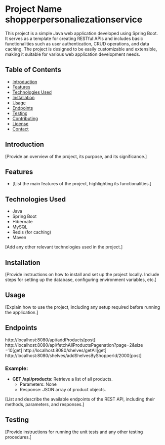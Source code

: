 # Project Name shopperpersonaliezationservice

This project is a simple Java web application developed using Spring Boot. It serves as a template for creating RESTful APIs and includes basic functionalities such as user authentication, CRUD operations, and data caching. The project is designed to be easily customizable and extensible, making it suitable for various web application development needs.

## Table of Contents

- [Introduction](#introduction)
- [Features](#features)
- [Technologies Used](#technologies-used)
- [Installation](#installation)
- [Usage](#usage)
- [Endpoints](#endpoints)
- [Testing](#testing)
- [Contributing](#contributing)
- [License](#license)
- [Contact](#contact)

## Introduction

[Provide an overview of the project, its purpose, and its significance.]

## Features

- [List the main features of the project, highlighting its functionalities.]

## Technologies Used

- Java
- Spring Boot
- Hibernate
- MySQL
- Redis (for caching)
- Maven

[Add any other relevant technologies used in the project.]

## Installation

[Provide instructions on how to install and set up the project locally. Include steps for setting up the database, configuring environment variables, etc.]

## Usage

[Explain how to use the project, including any setup required before running the application.]

## Endpoints

http://localhost:8080/api/addProducts[post]
http://localhost:8080/api/fetchAllProductsPagenation?page=2&size =10[get]
http://localhost:8080/shelves/getAll[get]
http://localhost:8080/shelves/addShelvesByShopperId/2000[post]


### Example:

- **GET /api/products**: Retrieve a list of all products.
  - Parameters: None
  - Response: JSON array of product objects.

[List and describe the available endpoints of the REST API, including their methods, parameters, and responses.]

## Testing

[Provide instructions for running the unit tests and any other testing procedures.]

